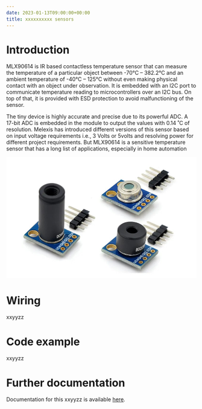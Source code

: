 ```yaml
---
date: 2023-01-13T09:00:00+00:00
title: xxxxxxxxxx sensors
---
```


# Introduction
MLX90614 is IR based contactless temperature sensor that can measure the temperature of a particular object between -70°C – 382.2°C and an ambient temperature of -40°C – 125°C without even making physical contact with an object under observation. It is embedded with an I2C port to communicate temperature reading to microcontrollers over an I2C bus. On top of that, it is provided with ESD protection to avoid malfunctioning of the sensor.

The tiny device is highly accurate and precise due to its powerful ADC. A 17-bit ADC is embedded in the module to output the values with 0.14 ˚C of resolution. Melexis has introduced different versions of this sensor based on input voltage requirements i.e., 3 Volts or 5volts and resolving power for different project requirements. But MLX90614 is a sensitive temperature sensor that has a long list of applications, especially in home automation

![picxxyyzz](img/ir.jpg)

# Wiring
xxyyzz

# Code example
xxyyzz

# Further documentation
Documentation for this xxyyzz is available [here](https://).